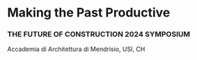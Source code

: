 # Making the Past Productive
### THE FUTURE OF CONSTRUCTION 2024 SYMPOSIUM

Accademia di Architettura di Mendrisio, USI, CH
